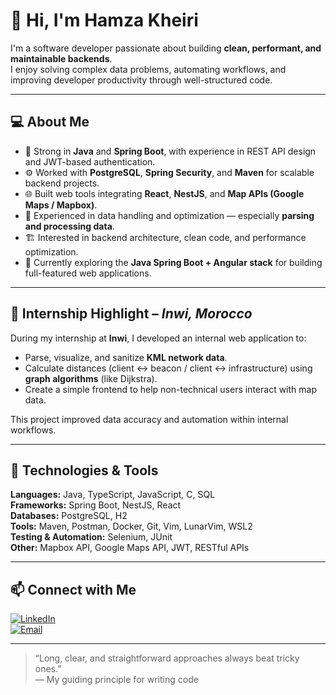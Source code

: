 # 👋 Hi, I'm Hamza Kheiri

I'm a software developer passionate about building **clean, performant, and maintainable backends**.  
I enjoy solving complex data problems, automating workflows, and improving developer productivity through well-structured code.

---

## 💻 About Me
- 🧠 Strong in **Java** and **Spring Boot**, with experience in REST API design and JWT-based authentication.  
- ⚙️ Worked with **PostgreSQL**, **Spring Security**, and **Maven** for scalable backend projects.  
- 🌐 Built web tools integrating **React**, **NestJS**, and **Map APIs (Google Maps / Mapbox)**.  
- 🧩 Experienced in data handling and optimization — especially **parsing and processing data**.
- 🏗️ Interested in backend architecture, clean code, and performance optimization.
- 🚀 Currently exploring the **Java Spring Boot + Angular stack** for building full-featured web applications.
---

## 🏢 Internship Highlight – *Inwi, Morocco*
During my internship at **Inwi**, I developed an internal web application to:
- Parse, visualize, and sanitize **KML network data**.  
- Calculate distances (client ↔ beacon / client ↔ infrastructure) using **graph algorithms** (like Dijkstra).  
- Create a simple frontend to help non-technical users interact with map data.  

This project improved data accuracy and automation within internal workflows.

---

## 🧰 Technologies & Tools
**Languages:** Java, TypeScript, JavaScript, C, SQL  
**Frameworks:** Spring Boot, NestJS, React  
**Databases:** PostgreSQL, H2  
**Tools:** Maven, Postman, Docker, Git, Vim, LunarVim, WSL2  
**Testing & Automation:** Selenium, JUnit  
**Other:** Mapbox API, Google Maps API, JWT, RESTful APIs

---

## 📫 Connect with Me
[![LinkedIn](https://img.shields.io/badge/LinkedIn-Hamza%20Kheiri-blue?logo=linkedin)](https://www.linkedin.com/in/hkheiri/)  
[![Email](https://img.shields.io/badge/Email-hamza.kheiri%40gmail.com-red?logo=gmail)](mailto:hamza.kheiri@gmail.com)

---

> “Long, clear, and straightforward approaches always beat tricky ones.”  
> — My guiding principle for writing code
